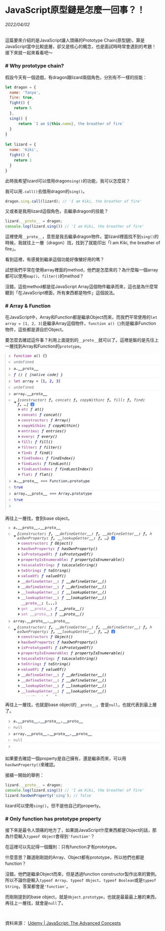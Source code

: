# JavaScript原型鏈是怎麼一回事？！

###### 2022/04/02

這篇要來介紹的是JavaScript讓人頭痛的Prototype Chain(原型鏈)，算是JavaScript當中比較底層，卻又是核心的概念，也是面試時時常會遇到的考題！接下來就一起來看看吧～

### \# Why prototype chain?

假設今天有一個遊戲，有dragon跟lizard兩個角色，分別有不一樣的技能：

```javascript
let dragon = {
  name: 'Tanya',
  fire: true,
  fight() {
    return 5
  },
  sing() {
      return `I am ${this.name}, the breather of fire`
  }
}

let lizard = {
  name: 'Kiki',
  fight() {
    return 1
  }
}
```

此時我希望lizard可以借用dragon```sing()```的功能，我可以怎麼寫？

我可以用```.call()```去借用dragon的```sing()```。

```javascript
dragon.sing.call(lizard); // 'I am Kiki, the breather of fire'
```

又或者是我用lizard這個角色，去繼承dragon的技能？

```javascript
lizard.__proto__ = dragon;
console.log(lizard.sing()) // 'I am Kiki, the breather of fire'
```
這裡使用```__proto__```，意思是我去繼承dragon物件。當lizard裡面找不到```sing()```的時候，我就往上一層（dragon）找，找到了就能印出「I am Kiki, the breather of fire」。

看到這裡，有感覺到繼承這個功能好像蠻好用的嗎？

試想我們平常在使用array裡面的method，他們是怎麼來的？為什麼每一個array都可以使用```map()```、```filter()```的method？

沒錯，這些method都是從JavaScript Array這個物件繼承而來，這也是為什麼常聽到「在JavaScript裡面，所有東西都是物件」這個說法。


### \# Array & Function

在JavaScript中，Array和Function都是繼承Object而來，而我們平常使用的```let array = [1, 2, 3]```是繼承Array這個物件，```function a() {}```則是繼承Function物件，這些都是源自於Object。

要怎麼去確認這件事？利用上面提到的```__proto__```就可以了。這裡是飯的是先往上一層找到Array和Function的```prototype```。

<img src="assets/blog/5/5-2.png"/>

<img src="assets/blog/5/5-3.png"/>

再往上一層找，會到base object。

<img src="assets/blog/5/5-4.png"/>

再往上一層找，也就是base object的```__proto__```，會是```null```，也就代表到最上層了。

<img src="assets/blog/5/5-5.png"/>

如果要去確認一個property是自己擁有，還是繼承而來，可以用```hasOwnProperty()```來確認。

接續一開始的舉例：

```javascript
lizard.__proto__ = dragon;
console.log(lizard.sing()) // 'I am Kiki, the breather of fire'
lizard.hasOwnProperty('sing'); // false
```
lizard可以使用```sing()```，但不是他自己的property。


### \# Only function has prototype property

接下來是最令人頭痛的地方了，如果說JavaScript什麼東西都是Object的話，那為什麼輸入```typeof Object```會得到```'function'```？

在這裡可以先記得一個鐵則：只有function才有prototype。

什麼意思？難道剛剛說的Array、Object都有prototype，所以他們也都是function？

沒錯，他們是繼承Object而來，但是透過function constructor製作出來的實例。所以不論你是輸入```typeof Array```、```typeof Object```、```typeof Boolean```或是```typeof String```，答案都會是```'function'```。

而剛剛提到的base object，就是```Object.prototype```，也就是最最最上層的東西，再往上一層找，就會是```null```了。

<br>

資料來源：
[Udemy | JavaScript: The Advanced Concepts](https://www.udemy.com/course/advanced-javascript-concepts/)

